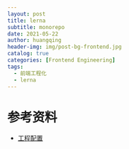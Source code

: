 ```yaml
---
layout: post
title: lerna
subtitle: monorepo
date: 2021-05-22
author: huangqing
header-img: img/post-bg-frontend.jpg
catalog: true
categories: [Frontend Engineering]
tags:
  - 前端工程化
  - lerna
---
```


# 参考资料

- [工程配置](https://zhongsp.gitbooks.io/typescript-handbook/content/doc/handbook/tsconfig.json.html)
